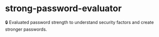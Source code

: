 # strong-password-evaluator
🔒 Evaluated password strength to understand security factors and create stronger passwords.
